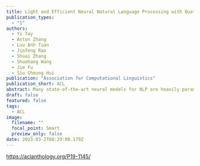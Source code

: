 ```yaml
---
title: Light and Efficient Neural Natural Language Processing with Quaternion Networks
publication_types:
  - "1"
authors:
  - Yi Tay
  - Aston Zhang
  - Luu Anh Tuan
  - Jinfeng Rao
  - Shuai Zhang
  - Shuohang Wang
  - Jie Fu
  - Siu Cheung Hui
publication: "Association for Computational Linguistics"
publication_short: ACL
abstract: Many state-of-the-art neural models for NLP are heavily parameterized and thus memory inefficient. This paper proposes a series of lightweight and memory efficient neural architectures for a potpourri of natural language processing (NLP) tasks. To this end, our models exploit computation using Quaternion algebra and hypercomplex spaces, enabling not only expressive inter-component interactions but also significantly (75%) reduced parameter size due to lesser degrees of freedom in the Hamilton product. We propose Quaternion variants of models, giving rise to new architectures such as the Quaternion attention Model and Quaternion Transformer. Extensive experiments on a battery of NLP tasks demonstrates the utility of proposed Quaternion-inspired models, enabling up to 75% reduction in parameter size without significant loss in performance.
draft: false
featured: false
tags:
  - ACL
image:
  filename: ""
  focal_point: Smart
  preview_only: false
date: 2023-03-2T08:29:00.179Z
---
```

https://aclanthology.org/P19-1145/